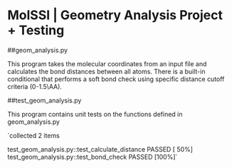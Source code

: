 # MolSSI | Geometry Analysis Project + Testing

##geom_analysis.py

This program takes the molecular coordinates from an input file and calculates the bond distances between all atoms. There is a built-in conditional that performs a soft bond check using specific distance cutoff criteria (0-1.5\\AA).

##test_geom_analysis.py

This program contains unit tests on the functions defined in geom_analysis.py

`collected 2 items

test_geom_analysis.py::test_calculate_distance PASSED                    [ 50%]
test_geom_analysis.py::test_bond_check PASSED                            [100%]`
